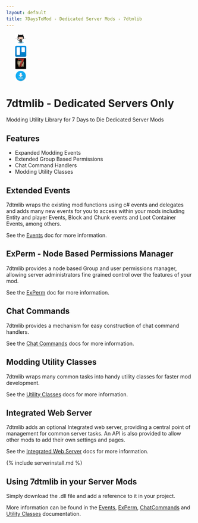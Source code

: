 ```yaml
---
layout: default
title: 7DaysToMod - Dedicated Server Mods - 7dtmlib
---
```

<ul style="list-style: none;">
	<li class="link-toolbar-right">
		<a href="https://github.com/7DaysToMod/7DTMLib" class="social-icon" target="_blank" title="View on Github">
			<img src="/images/Octocat.png" height="30">
		</a>
	</li>
	<li class="link-toolbar-right">
		<a href="https://trello.com/b/yYcV165k/7dtmlib" class="social-icon" target="_blank" title="TODO List on Trello">
			<img src="/images/trello.png" height="30">
		</a>
	</li>
	<li class="link-toolbar-right">
		<a href="https://7daystodie.com/forums/showthread.php?65014-DEDI-7dtmLib-Modding-Utility-Library" class="social-icon" target="_blank" title="7DaysToDie.com Forum Post">
			<img src="/images/placeholder_small.png" height="30">
		</a>
	</li>
	<li class="link-toolbar-right">
		<a href="https://github.com/7DaysToMod/7dtmlib/releases" class="social-icon" target="_blank" title="Downloads">
			<img src="/images/download.png" height="30">
		</a>
	</li>
</ul>

# 7dtmlib - Dedicated Servers Only
Modding Utility Library for 7 Days to Die Dedicated Server Mods

## Features

- Expanded Modding Events
- Extended Group Based Permissions
- Chat Command Handlers
- Modding Utility Classes

## Extended Events
7dtmlib wraps the existing mod functions using c# events and delegates and adds many new events for you to access within your mods including Entity and player Events, Block and Chunk events and Loot Container Events, among others.

See the [Events](./docs/events) doc for more information.

## ExPerm - Node Based Permissions Manager
7dtmlib provides a node based Group and user permissions manager, allowing server administrators fine grained control over the features of your mod.

See the [ExPerm](./docs/experm) doc for more information.


## Chat Commands

7dtmlib provides a mechanism for easy construction of chat command handlers.

See the [Chat Commands](./docs/chatcommands) docs for more information.

## Modding Utility Classes

7dtmlib wraps many common tasks into handy utility classes for faster mod development.

See the [Utility Classes](./docs/utilityclasses) docs for more information.

## Integrated Web Server

7dtmlib adds an optional Integrated web server, providing a central point of management for common server tasks.  An API is also provided to allow other mods to add their own settings and pages.

See the [Integrated Web Server](./docs/integratedweb) docs for more information.

{% include serverinstall.md %}

## Using 7dtmlib in your Server Mods
Simply download the .dll file and add a reference to it in your project.

More information can be found in the [Events](./docs/events), [ExPerm](./docs/experm), [ChatCommands](./docs/chatcommands) and [Utility Classes](./docs/utilityclasses) documentation.